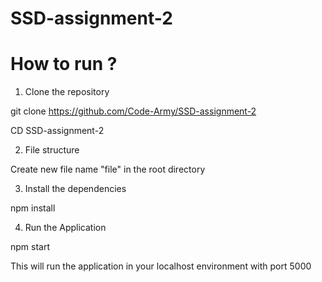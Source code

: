 # SSD-assignment-2
# How to run ?

1. Clone the repository

git clone https://github.com/Code-Army/SSD-assignment-2

CD SSD-assignment-2

2. File structure

Create new file name "file" in the root directory

3. Install the dependencies

npm install

4. Run the Application

npm start

This will run the application in your localhost environment with port 5000




